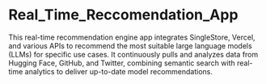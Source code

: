 # Real_Time_Reccomendation_App
This real-time recommendation engine app integrates SingleStore, Vercel, and various APIs to recommend the most suitable large language models (LLMs) for specific use cases. It continuously pulls and analyzes data from Hugging Face, GitHub, and Twitter, combining semantic search with real-time analytics to deliver up-to-date model recommendations. 

